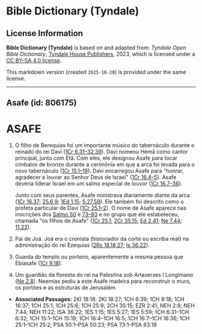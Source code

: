 # Bible Dictionary (Tyndale)

## License Information

**Bible Dictionary (Tyndale)** is based on and adapted from: _Tyndale Open Bible Dictionary_, [Tyndale House Publishers](https://tyndaleopenresources.com/), 2023, which is licensed under a [CC BY-SA 4.0 license](https://creativecommons.org/licenses/by-sa/4.0/legalcode.en).

This markdown version (created `2025-10-20`) is provided under the same license.



--------------------------------

## Asafe (id: 806175)

ASAFE
=====

1. O filho de Berequias foi um importante músico do tabernáculo durante o reinado do rei Davi ([1Cr 6\.31–32,39](https://ref.ly/1Chr6:31-1Chr6:32,1Chr6:39)). Davi nomeou Hemã como cantor principal, junto com Etã. Com eles, ele designou Asafe para tocar címbalos de bronze durante a cerimônia em que a arca foi levada para o novo tabernáculo ([1Cr 15\.1–19](https://ref.ly/1Chr15:1-1Chr15:19)). Davi encarregou Asafe para "honrar, agradecer e louvar ao Senhor Deus de Israel" ([1Cr 16\.4–5](https://ref.ly/1Chr16:4-1Chr16:5)). Asafe deveria liderar Israel em um salmo especial de louvor ([1Cr 16\.7–36](https://ref.ly/1Chr16:7-1Chr16:36)).

    Junto com seus parentes, Asafe ministrava diariamente diante da arca ([1Cr 16\.37](https://ref.ly/1Chr16:37); [25\.6,9](https://ref.ly/1Chr25:6,1Chr25:9); [1Ed 1\.15](https://ref.ly/1Esd1:15); [5\.27,59](https://ref.ly/1Esd5:27,1Esd5:59)). Ele também foi descrito como o profeta particular de Davi ([1Cr 25\.1–2](https://ref.ly/1Chr25:1-1Chr25:2)). O nome de Asafe aparece nas inscrições dos [Salmo 50](https://ref.ly/Ps50:1-Ps50:23) e [73–83](https://ref.ly/Ps73:1-Ps83:18) e no grupo que ele estabeleceu, chamada "os filhos de Asafe" ([1Cr 25\.1](https://ref.ly/1Chr25:1); [2Cr 35\.15](https://ref.ly/2Chr35:15); [Ed 2\.41](https://ref.ly/Ezra2:41); [Ne 7\.44](https://ref.ly/Neh7:44); [11\.22](https://ref.ly/Neh11:22)).

2. Pai de Joá. Joá era o cronista (historiador da corte ou escriba real) na administração do rei Ezequias ([2Rs 18\.18,27](https://ref.ly/2Kgs18:18,2Kgs18:27); [Is 36\.22](https://ref.ly/Isa36:22)).
3. Guarda do templo ou porteiro, aparentemente a mesma pessoa que Ebiasafe ([1Cr 9\.18](https://ref.ly/1Chr9:18)).
4. Um guardião da floresta do rei na Palestina sob Artaxerxes I Longímano ([Ne 2\.8](https://ref.ly/Neh2:8)). Neemias pediu a este Asafe madeira para reconstruir o muro, os portões e as estruturas de Jerusalém.

* **Associated Passages:** 2KI 18:18; 2KI 18:27; 1CH 6:39; 1CH 9:18; 1CH 16:37; 1CH 25:1; 1CH 25:6; 1CH 25:9; 2CH 35:15; EZR 2:41; NEH 2:8; NEH 7:44; NEH 11:22; ISA 36:22; 1ES 1:15; 1ES 5:27; 1ES 5:59; 1CH 6:31–1CH 6:32; 1CH 15:1–1CH 15:19; 1CH 16:4–1CH 16:5; 1CH 16:7–1CH 16:36; 1CH 25:1–1CH 25:2; PSA 50:1–PSA 50:23; PSA 73:1–PSA 83:18

